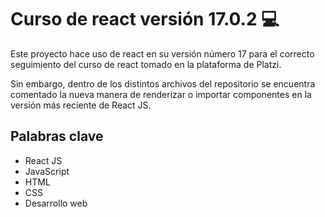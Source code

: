 # Curso de react versión 17.0.2 💻

Este proyecto hace uso de react en su versión número 17 para el correcto seguimiento del curso de react tomado en la plataforma de Platzi.

Sin embargo, dentro de los distintos archivos del repositorio se encuentra comentado la nueva manera de renderizar o importar componentes en la versión más reciente de React JS.

## Palabras clave
 
- React JS
- JavaScript
- HTML
- CSS
- Desarrollo web

